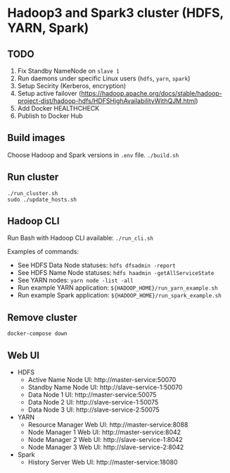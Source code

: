 # Hadoop3 and Spark3 cluster  (HDFS, YARN, Spark)

## TODO
1. Fix Standby NameNode on `slave 1`
1. Run daemons under specific Linux users (`hdfs`, `yarn`, `spark`)
1. Setup Secirity (Kerberos, encryption)
1. Setup active failover (https://hadoop.apache.org/docs/stable/hadoop-project-dist/hadoop-hdfs/HDFSHighAvailabilityWithQJM.html)
1. Add Docker HEALTHCHECK
1. Publish to Docker Hub

## Build images
Choose Hadoop and Spark versions in `.env` file.
`./build.sh`

## Run cluster
```
./run_cluster.sh
sudo ./update_hosts.sh
```

## Hadoop CLI
Run Bash with Hadoop CLI available: `./run_cli.sh`

Examples of commands:
- See HDFS Data Node statuses: `hdfs dfsadmin -report`
- See HDFS Name Node statuses: `hdfs haadmin -getAllServiceState`
- See YARN nodes: `yarn node -list -all`
- Run example YARN application: `${HADOOP_HOME}/run_yarn_example.sh`
- Run example Spark application: `${HADOOP_HOME}/run_spark_example.sh`

## Remove cluster
`docker-compose down`

## Web UI
- HDFS
  - Active Name Node UI: http://master-service:50070
  - Standby Name Node UI: http://slave-service-1:50070
  - Data Node 1 UI: http://master-service:50075
  - Data Node 2 UI: http://slave-service-1:50075
  - Data Node 3 UI: http://slave-service-2:50075
- YARN
  - Resource Manager Web UI: http://master-service:8088
  - Node Manager 1 Web UI: http://master-service:8042
  - Node Manager 2 Web UI: http://slave-service-1:8042
  - Node Manager 3 Web UI: http://slave-service-2:8042
- Spark
  - History Server Web UI: http://master-service:18080
